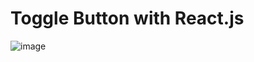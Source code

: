 # Toggle Button with React.js

![image](https://github.com/user-attachments/assets/52cb9e4b-15d6-4fa5-897f-4f669ebd172d)

